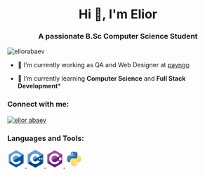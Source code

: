 <h1 align="center">Hi 👋, I'm Elior</h1>
<h3 align="center">A passionate B.Sc Computer Science Student</h3>

<p align="left"> <img src="https://komarev.com/ghpvc/?username=eliorabaev&label=Profile%20views&color=0e75b6&style=flat" alt="eliorabaev" /> </p>

- 🔭 I’m currently working as QA and Web Designer at [payngo](https://payngo.co.il)

- 🌱 I’m currently learning **Computer Science** and **Full Stack Development***

<h3 align="left">Connect with me:</h3>
<p align="left">
<a href="https://www.linkedin.com/in/elior-abaev-a4b1b6286/" target="blank"><img align="center" src="https://raw.githubusercontent.com/rahuldkjain/github-profile-readme-generator/master/src/images/icons/Social/linked-in-alt.svg" alt="elior abaev" height="30" width="40" /></a>
</p>

<h3 align="left">Languages and Tools:</h3>
<p align="left"> <a href="https://www.cprogramming.com/" target="_blank" rel="noreferrer"> <img src="https://raw.githubusercontent.com/devicons/devicon/master/icons/c/c-original.svg" alt="c" width="40" height="40"/> </a> <a href="https://www.w3schools.com/cpp/" target="_blank" rel="noreferrer"> <img src="https://raw.githubusercontent.com/devicons/devicon/master/icons/cplusplus/cplusplus-original.svg" alt="cplusplus" width="40" height="40"/> </a> <a href="https://www.w3schools.com/cs/" target="_blank" rel="noreferrer"> <img src="https://raw.githubusercontent.com/devicons/devicon/master/icons/csharp/csharp-original.svg" alt="csharp" width="40" height="40"/> </a> <a href="https://www.python.org" target="_blank" rel="noreferrer"> <img src="https://raw.githubusercontent.com/devicons/devicon/master/icons/python/python-original.svg" alt="python" width="40" height="40"/> </a> </p>

